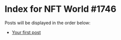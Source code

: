 # Index for NFT World #1746
Posts will be displayed in the order below:

- [Your first post](./001-first.md)

